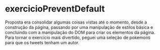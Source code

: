 # exercicioPreventDefault

Proposta era consolidar algumas coisas vistas até o momento, desde a construção da página, passando por uma manipulação de estilos básica e concluindo com a manipulação do DOM para criar os elementos da página.
Para tornar o exercicio mais divertido, peguei uma seleção de pokemons para que os tweets tenham um autor.
